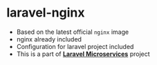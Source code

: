 # laravel-nginx
- Based on the latest official `nginx` image
- nginx already included
- Configuration for laravel project included
- This is a part of **[Laravel Microservices](https://git.zoomovn.com/ZoomoVN/devops-docker/laravel-microservices)** project
